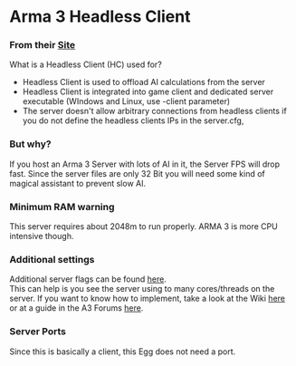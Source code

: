 # Arma 3 Headless Client
### From their [Site](https://community.bistudio.com/wiki/Arma_3_Headless_Client)
What is a Headless Client (HC) used for?
* Headless Client is used to offload AI calculations from the server
* Headless Client is integrated into game client and dedicated server executable (WIndows and Linux, use -client parameter)
* The server doesn't allow arbitrary connections from headless clients if you do not define the headless clients IPs in the server.cfg,

### But why?
If you host an Arma 3 Server with lots of AI in it, the Server FPS will drop fast.
Since the server files are only 32 Bit you will need some kind of magical assistant to prevent slow AI.

### Minimum RAM warning
This server requires about 2048m to run properly. ARMA 3 is more CPU intensive though.

### Additional settings
Additional server flags can be found [here](https://community.bistudio.com/wiki/Arma_3_Startup_Parameters).  
This can help is you see the server using to many cores/threads on the server.
If you want to know how to implement, take a look at the Wiki [here](https://community.bistudio.com/wiki/Arma_3_Headless_Client#Spawning_the_AI) or at a guide in the A3 Forums [here](https://forums.bohemia.net/forums/topic/178434-arma3-headless-client-guide/).

### Server Ports
Since this is basically a client, this Egg does not need a port. 
